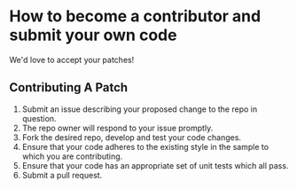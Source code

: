 # How to become a contributor and submit your own code

We'd love to accept your patches!

## Contributing A Patch

1. Submit an issue describing your proposed change to the repo in question.
2. The repo owner will respond to your issue promptly.
3. Fork the desired repo, develop and test your code changes.
4. Ensure that your code adheres to the existing style in the sample to which you are contributing.
5. Ensure that your code has an appropriate set of unit tests which all pass.
6. Submit a pull request.
